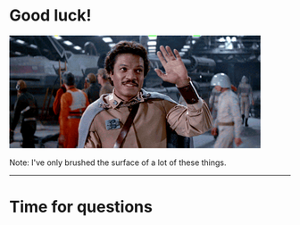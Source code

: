 # Good luck!

<img src="img/lando.gif" class="fragment fade-in slow">

Note: I've only brushed the surface of a lot of these things. 

---

# Time for questions